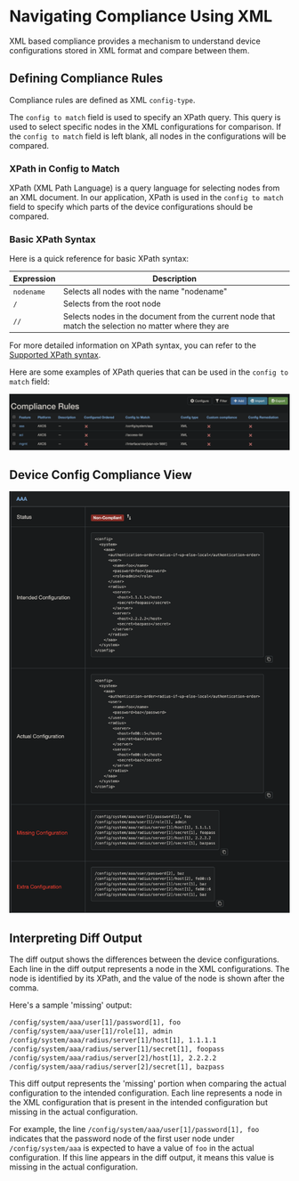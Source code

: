# Navigating Compliance Using XML

XML based compliance provides a mechanism to understand device configurations stored in XML format and compare between them.

## Defining Compliance Rules

Compliance rules are defined as XML `config-type`.

The `config to match` field is used to specify an XPath query. This query is used to select specific nodes in the XML configurations for comparison. If the `config to match` field is left blank, all nodes in the configurations will be compared.

### XPath in Config to Match

XPath (XML Path Language) is a query language for selecting nodes from an XML document. In our application, XPath is used in the `config to match` field to specify which parts of the device configurations should be compared.

### Basic XPath Syntax

Here is a quick reference for basic XPath syntax:

| Expression | Description |
| --- | --- |
| `nodename` | Selects all nodes with the name "nodename" |
| `/` | Selects from the root node |
| `//` | Selects nodes in the document from the current node that match the selection no matter where they are |

For more detailed information on XPath syntax, you can refer to the [Supported XPath syntax](https://docs.python.org/3/library/xml.etree.elementtree.html#supported-xpath-syntax).

Here are some examples of XPath queries that can be used in the `config to match` field:

![Example XML Compliance Rules](../images/compliance-rule-xml.png)

## Device Config Compliance View

![Config Compliance Device View](../images/device-compliance-xml.png)

## Interpreting Diff Output

The diff output shows the differences between the device configurations. Each line in the diff output represents a node in the XML configurations. The node is identified by its XPath, and the value of the node is shown after the comma.

Here's a sample 'missing' output:

```text
/config/system/aaa/user[1]/password[1], foo
/config/system/aaa/user[1]/role[1], admin
/config/system/aaa/radius/server[1]/host[1], 1.1.1.1
/config/system/aaa/radius/server[1]/secret[1], foopass
/config/system/aaa/radius/server[2]/host[1], 2.2.2.2
/config/system/aaa/radius/server[2]/secret[1], bazpass
```

This diff output represents the 'missing' portion when comparing the actual configuration to the intended configuration. Each line represents a node in the XML configuration that is present in the intended configuration but missing in the actual configuration.

For example, the line `/config/system/aaa/user[1]/password[1], foo` indicates that the password node of the first user node under `/config/system/aaa` is expected to have a value of `foo` in the actual configuration. If this line appears in the diff output, it means this value is missing in the actual configuration.
